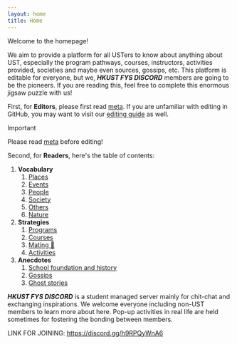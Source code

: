 ```yaml
---
layout: home
title: Home
---
```


[meta]: ../_meta/index.md

Welcome to the homepage!

We aim to provide a platform for all USTers to know about anything about UST, especially the program pathways, courses, instructors, activities provided, societies and maybe even sources, gossips, etc. This platform is editable for everyone, but we, ***HKUST FYS DISCORD*** members are going to be the pioneers. If you are reading this, feel free to complete this enormous jigsaw puzzle with us!

First, for **Editors**, please first read [meta]. If you are unfamiliar with editing in GitHub, you may want to visit our [editing guide]() as well.

> [!IMPORTANT]
>
> Please read [meta] before editing!

Second, for **Readers**, here's the table of contents:

1. **Vocabulary**
   1. [Places](../_pages/places/places_list.md)
   2. [Events]()
   3. [People]()
   4. [Society]()
   5. [Others]()
   6. [Nature](/_pages/nature/nature_list.md)
2. **Strategies**
   1. [Programs]()
   2. [Courses]()
   3. [Mating 👀]()
   4. [Activities]()
3. **Anecdotes**
   1. [School foundation and history]()
   2. [Gossips]()
   3. [Ghost stories]()

***HKUST FYS DISCORD*** is a student managed server mainly for chit-chat and exchanging inspirations. We welcome everyone including non-UST members to learn more about here. Pop-up activities in real life are held sometimes for fostering the bonding between members.

LINK FOR JOINING: <https://discord.gg/h9RPQyWnA6>
